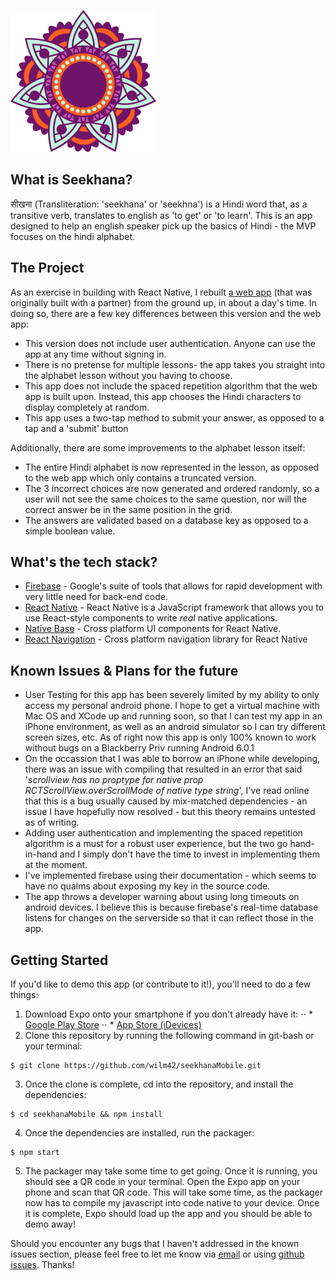 ![Seekhana Logo](/assets/images/pngs/mandala-logo.png)

What is Seekhana?
-----------------
सीखना (Transliteration: 'seekhana' or 'seekhna') is a Hindi word that, as a transitive verb, translates to english as 'to get' or 'to learn'. This is an app designed to help an english speaker pick up the basics of Hindi - the MVP focuses on the hindi alphabet.

The Project
-----------------
As an exercise in building with React Native, I rebuilt [a web app](https://github.com/wilm42/seekhanaWeb) (that was originally built with a partner) from the ground up, in about a day's time. In doing so, there are a few key differences between this version and the web app:
* This version does not include user authentication. Anyone can use the app at any time without signing in.
* There is no pretense for multiple lessons- the app takes you straight into the alphabet lesson without you having to choose.
* This app does not include the spaced repetition algorithm that the web app is built upon. Instead, this app chooses the Hindi characters to display completely at random.
* This app uses a two-tap method to submit your answer, as opposed to a tap and a 'submit' button

Additionally, there are some improvements to the alphabet lesson itself:
* The entire Hindi alphabet is now represented in the lesson, as opposed to the web app which only contains a truncated version.
* The 3 incorrect choices are now generated and ordered randomly, so a user will not see the same choices to the same question, nor will the correct answer be in the same position in the grid.
* The answers are validated based on a database key as opposed to a simple boolean value.

What's the tech stack?
-----------------
* [Firebase](https://firebase.google.com/) - Google's suite of tools that allows for rapid development with very little need for back-end code.
* [React Native](https://facebook.github.io/react-native/) - React Native is a JavaScript framework that allows you to use React-style components to write *real* native applications.
* [Native Base](https://nativebase.io/) - Cross platform UI components for React Native.
* [React Navigation](https://reactnavigation.org/) - Cross platform navigation library for React Native

Known Issues & Plans for the future
-----------------
* User Testing for this app has been severely limited by my ability to only access my personal android phone. I hope to get a virtual machine with Mac OS and XCode up and running soon, so that I can test my app in an iPhone environment, as well as an android simulator so I can try different screen sizes, etc. As of right now this app is only 100% known to work without bugs on a Blackberry Priv running Android 6.0.1
* On the occassion that I was able to borrow an iPhone while developing, there was an issue with compiling that resulted in an error that said '*scrollview has no proptype for native prop RCTScrollView.overScrollMode of native type string*', I've read online that this is a bug usually caused by mix-matched dependencies - an issue I have hopefully now resolved - but this theory remains untested as of writing.
* Adding user authentication and implementing the spaced repetition algorithm is a must for a robust user experience, but the two go hand-in-hand and I simply don't have the time to invest in implementing them at the moment.
* I've implemented firebase using their documentation - which seems to have no qualms about exposing my key in the source code.
* The app throws a developer warning about using long timeouts on android devices. I believe this is because firebase's real-time database listens for changes on the serverside so that it can reflect those in the app.

Getting Started
-----------------
If you'd like to demo this app (or contribute to it!), you'll need to do a few things:

1. Download Expo onto your smartphone if you don't already have it: 
⋅⋅ * [Google Play Store](https://play.google.com/store/apps/details?id=host.exp.exponent&referrer=www)
⋅⋅ * [App Store (iDevices)](https://itunes.apple.com/app/apple-store/id982107779?ct=www&mt=8)
2. Clone this repository by running the following command in git-bash or your terminal:
```
$ git clone https://github.com/wilm42/seekhanaMobile.git
```
3. Once the clone is complete, cd into the repository, and install the dependencies:
```
$ cd seekhanaMobile && npm install
```
4. Once the dependencies are installed, run the packager:
```
$ npm start
```
5. The packager may take some time to get going. Once it is running, you should see a QR code in your terminal. Open the Expo app on your phone and scan that QR code. This will take some time, as the packager now has to compile my javascript into code native to your device. Once it is complete, Expo should load up the app and you should be able to demo away!


Should you encounter any bugs that I haven't addressed in the known issues section, please feel free to let me know via [email](mailto:hi@william.direct) or using [github issues](https://github.com/wilm42/seekhanaMobile/issues). Thanks!
